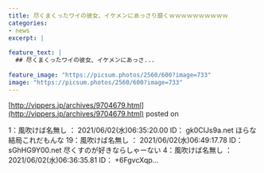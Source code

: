 ```yaml
---
title: 尽くまくったワイの彼女、イケメンにあっさり靡くｗｗｗｗｗｗｗｗｗｗ
categories:
- news
excerpt: |
  
feature_text: |
  ## 尽くまくったワイの彼女、イケメンにあっさ...
  
feature_image: "https://picsum.photos/2560/600?image=733"
image: "https://picsum.photos/2560/600?image=733"
---
```


[http://vippers.jp/archives/9704679.html](http://vippers.jp/archives/9704679.html)
posted on 

<!--more-->

1：風吹けば名無し ： 2021/06/02(水)06:35:20.00 ID： gk0CIJs9a.net ほらな結局これだもんな 19：風吹けば名無し ： 2021/06/02(水)06:49:17.78 ID： sGhHG9Y00.net 尽くすのが好きならしゃーない 4：風吹けば名無し ： 2021/06/02(水)06:36:35.81 ID： +6FgvcXqp...
